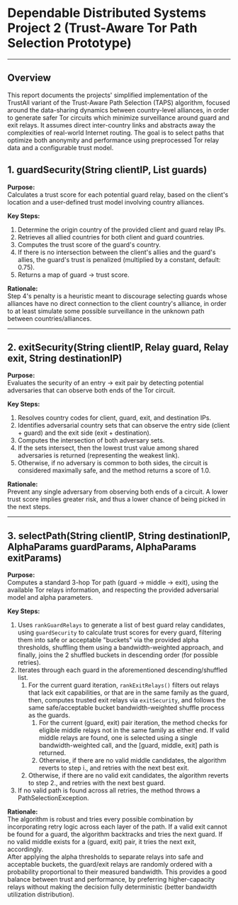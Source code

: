 # Dependable Distributed Systems Project 2 (Trust-Aware Tor Path Selection Prototype)

---

## Overview

This report documents the projects' simplified implementation of the TrustAll variant of the Trust-Aware Path Selection (TAPS) algorithm, focused around the data-sharing dynamics between country-level alliances, in order to generate safer Tor circuits which minimize surveillance around guard and exit relays.
It assumes direct inter-country links and abstracts away the complexities of real-world Internet routing. The goal is to select paths that optimize both anonymity and performance using preprocessed Tor relay data and a configurable trust model.

## 1. guardSecurity(String clientIP, List<Relay> guards)

**Purpose:**  
Calculates a trust score for each potential guard relay, based on the client's location and a user-defined trust model involving country alliances.

**Key Steps:**
1. Determine the origin country of the provided client and guard relay IPs.
2. Retrieves all allied countries for both client and guard countries.
3. Computes the trust score of the guard's country.
4. If there is no intersection between the client's allies and the guard's allies, the guard's trust is penalized (multiplied by a constant, default: 0.75).
5. Returns a map of guard → trust score.

**Rationale:**  
Step 4's penalty is a heuristic meant to discourage selecting guards whose alliances have no direct connection to the client country's alliance, in order to at least simulate some possible surveillance in the unknown path between countries/alliances.

---

## 2. exitSecurity(String clientIP, Relay guard, Relay exit, String destinationIP)

**Purpose:**  
Evaluates the security of an entry → exit pair by detecting potential adversaries that can observe both ends of the Tor circuit.

**Key Steps:**
1. Resolves country codes for client, guard, exit, and destination IPs.
2. Identifies adversarial country sets that can observe the entry side (client + guard) and the exit side (exit + destination).
3. Computes the intersection of both adversary sets.
4. If the sets intersect, then the lowest trust value among shared adversaries is returned (representing the weakest link).
5. Otherwise, if no adversary is common to both sides, the circuit is considered maximally safe, and the method returns a score of 1.0.

**Rationale:**  
Prevent any single adversary from observing both ends of a circuit. A lower trust score implies greater risk, and thus a lower chance of being picked in the next steps.

---

## 3. selectPath(String clientIP, String destinationIP, AlphaParams guardParams, AlphaParams exitParams)

**Purpose:**  
Computes a standard 3-hop Tor path (guard → middle → exit), using the available Tor relays information, and respecting the provided adversarial model and alpha parameters.

**Key Steps:**

1. Uses `rankGuardRelays` to generate a list of best guard relay candidates, using `guardSecurity` to calculate trust scores for every guard, filtering them into safe or acceptable "buckets" via the provided alpha thresholds, shuffling them using a bandwidth-weighted approach, and finally, joins the 2 shuffled buckets in descending order (for possible retries).
2. Iterates through each guard in the aforementioned descending/shuffled list.
   1. For the current guard iteration, `rankExitRelays()` filters out relays that lack exit capabilities, or that are in the same family as the guard, then, computes trusted exit relays via `exitSecurity`, and follows the same safe/acceptable bucket bandwidth-weighted shuffle process as the guards.
      1. For the current (guard, exit) pair iteration, the method checks for eligible middle relays not in the same family as either end. If valid middle relays are found, one is selected using a single bandwidth-weighted call, and the [guard, middle, exit] path is returned.
      2. Otherwise, if there are no valid middle candidates, the algorithm reverts to step i., and retries with the next best exit.
   2. Otherwise, if there are no valid exit candidates, the algorithm reverts to step 2., and retries with the next best guard.
3. If no valid path is found across all retries, the method throws a PathSelectionException.

**Rationale:**  
The algorithm is robust and tries every possible combination by incorporating retry logic across each layer of the path. If a valid exit cannot be found for a guard, the algorithm backtracks and tries the next guard. If no valid middle exists for a (guard, exit) pair, it tries the next exit, accordingly.  
After applying the alpha thresholds to separate relays into safe and acceptable buckets, the guard/exit relays are randomly ordered with a probability proportional to their measured bandwidth. This provides a good balance between trust and performance, by preferring higher-capacity relays without making the decision fully deterministic (better bandwidth utilization distribution).
